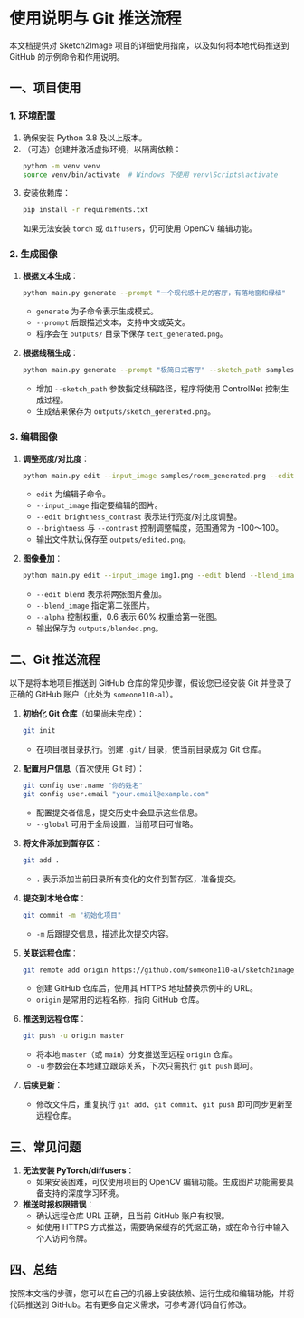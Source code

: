 # 使用说明与 Git 推送流程

本文档提供对 Sketch2Image 项目的详细使用指南，以及如何将本地代码推送到 GitHub 的示例命令和作用说明。

## 一、项目使用

### 1. 环境配置

1. 确保安装 Python 3.8 及以上版本。
2. （可选）创建并激活虚拟环境，以隔离依赖：
   ```bash
   python -m venv venv
   source venv/bin/activate  # Windows 下使用 venv\Scripts\activate
   ```
3. 安装依赖库：
   ```bash
   pip install -r requirements.txt
   ```
   如果无法安装 `torch` 或 `diffusers`，仍可使用 OpenCV 编辑功能。

### 2. 生成图像

1. **根据文本生成**：
   ```bash
   python main.py generate --prompt "一个现代感十足的客厅，有落地窗和绿植"
   ```
   - `generate` 为子命令表示生成模式。
   - `--prompt` 后跟描述文本，支持中文或英文。
   - 程序会在 `outputs/` 目录下保存 `text_generated.png`。

2. **根据线稿生成**：
   ```bash
   python main.py generate --prompt "极简日式客厅" --sketch_path samples/room_sketch.png
   ```
   - 增加 `--sketch_path` 参数指定线稿路径，程序将使用 ControlNet 控制生成过程。
   - 生成结果保存为 `outputs/sketch_generated.png`。

### 3. 编辑图像

1. **调整亮度/对比度**：
   ```bash
   python main.py edit --input_image samples/room_generated.png --edit brightness_contrast --brightness 30 --contrast 10
   ```
   - `edit` 为编辑子命令。
   - `--input_image` 指定要编辑的图片。
   - `--edit brightness_contrast` 表示进行亮度/对比度调整。
   - `--brightness` 与 `--contrast` 控制调整幅度，范围通常为 -100～100。
   - 输出文件默认保存至 `outputs/edited.png`。

2. **图像叠加**：
   ```bash
   python main.py edit --input_image img1.png --edit blend --blend_image img2.png --alpha 0.6
   ```
   - `--edit blend` 表示将两张图片叠加。
   - `--blend_image` 指定第二张图片。
   - `--alpha` 控制权重，0.6 表示 60% 权重给第一张图。
   - 输出保存为 `outputs/blended.png`。

## 二、Git 推送流程

以下是将本地项目推送到 GitHub 仓库的常见步骤，假设您已经安装 Git 并登录了正确的 GitHub 账户（此处为 `someone110-al`）。

1. **初始化 Git 仓库**（如果尚未完成）：
   ```bash
   git init
   ```
   - 在项目根目录执行。创建 `.git/` 目录，使当前目录成为 Git 仓库。

2. **配置用户信息**（首次使用 Git 时）：
   ```bash
   git config user.name "你的姓名"
   git config user.email "your.email@example.com"
   ```
   - 配置提交者信息，提交历史中会显示这些信息。
   - `--global` 可用于全局设置，当前项目可省略。

3. **将文件添加到暂存区**：
   ```bash
   git add .
   ```
   - `.` 表示添加当前目录所有变化的文件到暂存区，准备提交。

4. **提交到本地仓库**：
   ```bash
   git commit -m "初始化项目"
   ```
   - `-m` 后跟提交信息，描述此次提交内容。

5. **关联远程仓库**：
   ```bash
   git remote add origin https://github.com/someone110-al/sketch2image_project.git
   ```
   - 创建 GitHub 仓库后，使用其 HTTPS 地址替换示例中的 URL。
   - `origin` 是常用的远程名称，指向 GitHub 仓库。

6. **推送到远程仓库**：
   ```bash
   git push -u origin master
   ```
   - 将本地 `master`（或 `main`）分支推送至远程 `origin` 仓库。
   - `-u` 参数会在本地建立跟踪关系，下次只需执行 `git push` 即可。

7. **后续更新**：
   - 修改文件后，重复执行 `git add`、`git commit`、`git push` 即可同步更新至远程仓库。

## 三、常见问题

1. **无法安装 PyTorch/diffusers**：
   - 如果安装困难，可仅使用项目的 OpenCV 编辑功能。生成图片功能需要具备支持的深度学习环境。
2. **推送时报权限错误**：
   - 确认远程仓库 URL 正确，且当前 GitHub 账户有权限。
   - 如使用 HTTPS 方式推送，需要确保缓存的凭据正确，或在命令行中输入个人访问令牌。

## 四、总结

按照本文档的步骤，您可以在自己的机器上安装依赖、运行生成和编辑功能，并将代码推送到 GitHub。若有更多自定义需求，可参考源代码自行修改。
